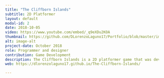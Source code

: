 ```yaml
---
title: "The Cliffborn Islands"
subtitle: 2D Platformer
layout: default
modal-id: 2
date: 2018-10-05
video: https://www.youtube.com/embed/_q9eXDu2KOA
thumbnail: https://github.com/DLorenzoLaguno17/Portfolio/blob/master/img/portfolio/Cliffborn.gif?raw=true
alt: image-alt
project-date: October 2018
role: Programmer and designer
contribution: Game Development
description: The Cliffborn Islands is a 2D platformer game that was developed by a couple of second year students. We used Tiled for the creation of the two levels of the game, and it has different enemies that use pathfinding to try to attack the player, who can attack them or scape. Even though it was not demanded from us we also decided to implement a hook to provide more mobility and platforming tools for the player.
web: https://dlorenzolaguno17.github.io/The-Cliffborn-Islands/

---
```


